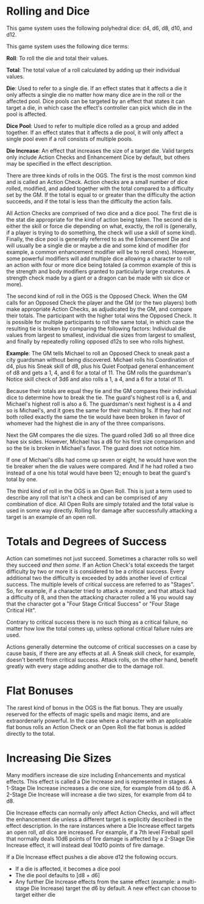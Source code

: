 # Rolling and Dice

This game system uses the following polyhedral dice: d4, d6, d8, d10, and d12.

This game system uses the following dice terms:

**Roll**: To roll the die and total their values.

**Total**: The total value of a roll calculated by adding up their individual values.

**Die**: Used to refer to a single die. If an effect states that it affects a die it only affects a single die no matter how many dice are in the roll or the affected pool. Dice pools can be targeted by an effect that states it can target a die, in which case the effect's controller can pick which die in the pool is affected.

**Dice Pool**: Used to refer to multiple dice rolled as a group and added together. If an effect states that it affects a die pool, it will only affect a single pool even if a roll consists of multiple pools.

**Die Increase**: An effect that increases the size of a target die. Valid targets only include Action Checks and Enhancement Dice by default, but others may be specified in the effect description.

There are three kinds of rolls in the OGS. The first is the most common kind and is called an Action Check. Action checks are a small number of dice rolled, modified, and added together with the total compared to a difficulty set by the GM. If the total is equal to or greater than the difficulty the action succeeds, and if the total is less than the difficulty the action fails.

All Action Checks are comprised of two dice and a dice pool. The first die is the stat die appropriate for the kind of action being taken. The second die is either the skill or force die depending on what, exactly, the roll is (generally, if a player is trying to do something, the check will use a skill of some kind). Finally, the dice pool is generally referred to as the Enhancement Die and will usually be a single die or maybe a die and some kind of modifier (for example, a common enhancement modifier will be to reroll ones). However, some powerful modifiers will add multiple dice allowing a character to roll an action with four or more dice being totaled (a common example of this is the strength and body modifiers granted to particularly large creatures. A strength check made by a giant or a dragon can be made with six dice or more).

The second kind of roll in the OGS is the Opposed Check. When the GM calls for an Opposed Check the player and the GM (or the two players) both make appropriate Action Checks, as adjudicated by the GM, and compare their totals. The participant with the higher total wins the Opposed Check. It is possible for multiple participants to roll the same total, in which case the resulting tie is broken by comparing the following factors: Individual die values from largest to smallest, individual die sizes from largest to smallest, and finally by repeatedly rolling opposed d12s to see who rolls highest.

**Example**: The GM tells Michael to roll an Opposed Check to sneak past a city guardsman without being discovered. Michael rolls his Coordination of d4, plus his Sneak skill of d8, plus his Quiet Footpad general enhancement of d8 and gets a 1, 4, and 6 for a total of 11. The GM rolls the guardsman's Notice skill check of 3d6 and also rolls a 1, a 4, and a 6 for a total of 11.

Because their totals are equal they tie and the GM compares their individual dice to determine how to break the tie. The guard's highest roll is a 6, and Michael's highest roll is also a 6. The guardsman's next highest is a 4 and so is Michael's, and it goes the same for their matching 1s. If they had not both rolled exactly the same the tie would have been broken in favor of whomever had the highest die in any of the three comparisons.

Next the GM compares the die sizes. The guard rolled 3d6 so all three dice have six sides. However, Michael has a d8 for his first size comparison and so the tie is broken in Michael's favor. The guard does not notice him.

If one of Michael's d8s had come up seven or eight, he would have won the tie breaker when the die values were compared. And if he had rolled a two instead of a one his total would have been 12; enough to beat the guard's total by one.

The third kind of roll in the OGS is an Open Roll. This is just a term used to describe any roll that isn't a check and can be comprised of any combination of dice. All Open Rolls are simply totaled and the total value is used in some way directly. Rolling for damage after successfully attacking a target is an example of an open roll.

# Totals and Degrees of Success

Action can sometimes not just succeed. Sometimes a character rolls so well they succeed _and then some_. If an Action Check's total exceeds the target difficulty by two or more it is considered to be a critical success. Every additional two the difficulty is exceeded by adds another level of critical success. The multiple levels of critical success are referred to as "Stages". So, for example, if a character tried to attack a monster, and that attack had a difficulty of 8, and then the attacking character rolled a 16 you would say that the character got a "Four Stage Critical Success" or "Four Stage Critical Hit".

Contrary to critical success there is no such thing as a critical failure, no matter how low the total comes up, unless optional critical failure rules are used.

Actions generally determine the outcome of critical successes on a case by cause basis, if there are any effects at all. A Sneak skill check, for example, doesn't benefit from critical success. Attack rolls, on the other hand, benefit greatly with every stage adding another die to the damage roll.

# Flat Bonuses

The rarest kind of bonus in the OGS is the flat bonus. They are usually reserved for the effects of magic spells and magic items, and are extraordenarly powerful. In the case where a character with an applicable flat bonus rolls an Action Check or an Open Roll the flat bonus is added directly to the total.

# Increasing Die Sizes

Many modifiers increase die size including Enhancements and mystical effects. This effect is called a Die Increase and is represented in stages. A 1-Stage Die Increase increases a die one size, for example from d4 to d6. A 2-Stage Die Increase will increase a die two sizes, for example from d4 to d8.

Die Increase effects can normally only affect Action Checks, and will affect the enhancement die unless a different target is explicitly described in the effect description. In the rare instances where a Die Increase effect targets an open roll, *all* dice are increased. For example, if a 7th level Fireball spell that normally deals 10d6 points of fire damage is affected by a 2-Stage Die Increase effect, it will instead deal 10d10 points of fire damage.

If a Die Increase effect pushes a die above d12 the following occurs.

* If a die is affected, it becomes a dice pool
* The die pool defaults to [d8 + d6]
* Any further Die Increase effects from the same effect (example: a multi-stage Die Increase) target the d6 by default. A new effect can choose to target either die
